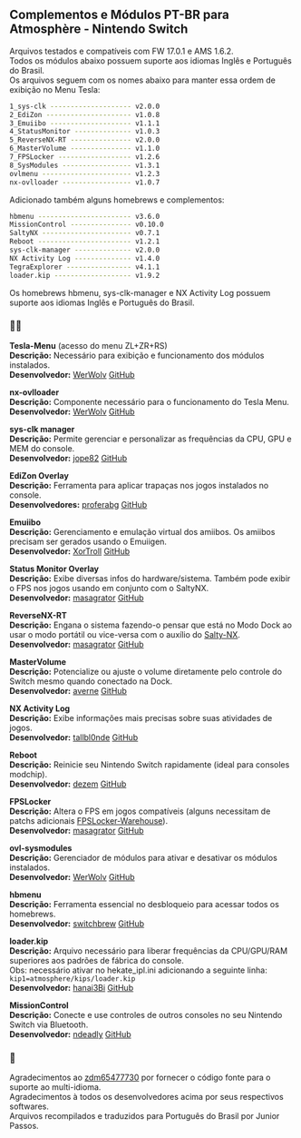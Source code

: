 ## Complementos e Módulos PT-BR para Atmosphère - Nintendo Switch  

Arquivos testados e compatíveis com FW 17.0.1 e AMS 1.6.2.  
Todos os módulos abaixo possuem suporte aos idiomas Inglês e Português do Brasil.  
Os arquivos seguem com os nomes abaixo para manter essa ordem de exibição no Menu Tesla:  
```sh
1_sys-clk -------------------- v2.0.0 
2_EdiZon --------------------- v1.0.8 
3_Emuiibo -------------------- v1.1.1 
4_StatusMonitor -------------- v1.0.3 
5_ReverseNX-RT --------------- v2.0.0 
6_MasterVolume --------------- v1.1.0 
7_FPSLocker ------------------ v1.2.6 
8_SysModules ----------------- v1.3.1 
ovlmenu ---------------------- v1.2.3 
nx-ovlloader ----------------- v1.0.7 
```

Adicionado também alguns homebrews e complementos:  
```sh 
hbmenu ----------------------- v3.6.0 
MissionControl --------------- v0.10.0 
SaltyNX ---------------------- v0.7.1 
Reboot ----------------------- v1.2.1 
sys-clk-manager -------------- v2.0.0 
NX Activity Log -------------- v1.4.0 
TegraExplorer ---------------- v4.1.1 
loader.kip ------------------- v1.9.2 
```
Os homebrews hbmenu, sys-clk-manager e NX Activity Log possuem suporte aos idiomas Inglês e Português do Brasil.  

### 👨‍💻 

**Tesla-Menu**  (acesso do menu ZL+ZR+RS)  
**Descrição:** Necessário para exibição e funcionamento dos módulos instalados.  
**Desenvolvedor:** [WerWolv](https://github.com/WerWolv) [GitHub](https://github.com/WerWolv/Tesla-Menu)  

**nx-ovlloader**  
**Descrição:** Componente necessário para o funcionamento do Tesla Menu.  
**Desenvolvedor:** [WerWolv](https://github.com/WerWolv) [GitHub](https://github.com/WerWolv/nx-ovlloader)  

**sys-clk manager**  
**Descrição:** Permite gerenciar e personalizar as frequências da CPU, GPU e MEM do console.  
**Desenvolvedor:** [jope82](https://github.com/jope82) [GitHub](https://github.com/jope82/sys-clk-uncapped-gpu-and-other-extras)  

**EdiZon Overlay**  
**Descrição:** Ferramenta para aplicar trapaças nos jogos instalados no console.  
**Desenvolvedores:** [proferabg](https://github.com/proferabg) [GitHub](https://github.com/proferabg/EdiZon-Overlay)  

**Emuiibo**  
**Descrição:** Gerenciamento e emulação virtual dos amiibos. Os amiibos precisam ser gerados usando o Emuiigen.  
**Desenvolvedor:** [XorTroll](https://github.com/XorTroll) [GitHub](https://github.com/XorTroll/emuiibo)  

**Status Monitor Overlay**  
**Descrição:** Exibe diversas infos do hardware/sistema. Também pode exibir o FPS nos jogos usando em conjunto com o SaltyNX.  
**Desenvolvedor:** [masagrator](https://github.com/masagrator) [GitHub](https://github.com/masagrator/Status-Monitor-Overlay)  

**ReverseNX-RT**  
**Descrição:** Engana o sistema fazendo-o pensar que está no Modo Dock ao usar o modo portátil ou vice-versa com o auxílio do [Salty-NX](https://github.com/masagrator/SaltyNX).  
**Desenvolvedor:** [masagrator](https://github.com/masagrator) [GitHub](https://github.com/masagrator/ReverseNX-RT)  

**MasterVolume**  
**Descrição:** Potencialize ou ajuste o volume diretamente pelo controle do Switch mesmo quando conectado na Dock.  
**Desenvolvedor:** [averne](https://github.com/averne) [GitHub](https://github.com/averne/MasterVolume)  

**NX Activity Log**  
**Descrição:** Exibe informações mais precisas sobre suas atividades de jogos.  
**Desenvolvedor:** [tallbl0nde](https://github.com/tallbl0nde) [GitHub](https://github.com/tallbl0nde/NX-Activity-Log)  

**Reboot**  
**Descrição:** Reinicie seu Nintendo Switch rapidamente (ideal para consoles modchip).  
**Desenvolvedor:** [dezem](https://github.com/dezem) [GitHub](https://github.com/dezem/Safe_Reboot)  

**FPSLocker**  
**Descrição:** Altera o FPS em jogos compatíveis (alguns necessitam de patchs adicionais [FPSLocker-Warehouse](https://github.com/masagrator/FPSLocker-Warehouse)).  
**Desenvolvedor:** [masagrator](https://github.com/masagrator) [GitHub](https://github.com/masagrator/FPSLocker)  

**ovl-sysmodules**  
**Descrição:** Gerenciador de módulos para ativar e desativar os módulos instalados.  
**Desenvolvedor:** [WerWolv](https://github.com/WerWolv) [GitHub](https://github.com/WerWolv/ovl-sysmodules)  

**hbmenu**  
**Descrição:** Ferramenta essencial no desbloqueio para acessar todos os homebrews.  
**Desenvolvedor:** [switchbrew](https://github.com/switchbrew) [GitHub](https://github.com/switchbrew/nx-hbmenu)   

**loader.kip**  
**Descrição:** Arquivo necessário para liberar frequências da CPU/GPU/RAM superiores aos padrões de fábrica do console.  
Obs: necessário ativar no hekate_ipl.ini adicionando a seguinte linha: `kip1=atmosphere/kips/loader.kip`  
**Desenvolvedor:** [hanai3Bi](https://github.com/hanai3Bi) [GitHub](https://github.com/hanai3Bi/Switch-OC-Suite)   

**MissionControl**  
**Descrição:** Conecte e use controles de outros consoles no seu Nintendo Switch via Bluetooth.  
**Desenvolvedor:** [ndeadly](https://github.com/ndeadly) [GitHub](https://github.com/ndeadly/MissionControl)  

### 📝  
Agradecimentos ao [zdm65477730](https://github.com/zdm65477730) por fornecer o código fonte para o suporte ao multi-idioma.  
Agradecimentos à todos os desenvolvedores acima por seus respectivos softwares.  
Arquivos recompilados e traduzidos para Português do Brasil por Junior Passos.  


